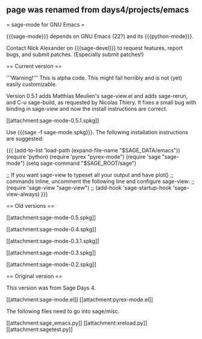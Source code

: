 ## page was renamed from days4/projects/emacs
= sage-mode for GNU Emacs =

{{{sage-mode}}} depends on GNU Emacs (22?) and its {{{python-mode}}}.

Contact Nick Alexander on {{{sage-devel}}} to request features, report bugs, and submit patches.  (Especially submit patches!)

== Current version ==

'''Warning!'''  This is alpha code.  This might fail horribly and is not (yet) easily customizable.

Version 0.5.1 adds Matthias Meulien's sage-view.el and adds sage-rerun, and C-u sage-build, as requested by Nicolas Thiery.  It fixes a small bug with binding in sage-view and now the install instructions are correct.

[[attachment:sage-mode-0.5.1.spkg]]

Use {{{sage -f sage-mode.spkg}}}.  The following installation instructions are suggested:

{{{
(add-to-list 'load-path (expand-file-name "$SAGE_DATA/emacs"))
(require 'python)
(require 'pyrex "pyrex-mode")
(require 'sage "sage-mode")
(setq sage-command "$SAGE_ROOT/sage")

;; If you want sage-view to typeset all your output and have plot()
;; commands inline, uncomment the following line and configure sage-view:
;; (require 'sage-view "sage-view")
;; (add-hook 'sage-startup-hook 'sage-view-always)
}}}

== Old versions ==

[[attachment:sage-mode-0.5.spkg]]

[[attachment:sage-mode-0.4.spkg]]

[[attachment:sage-mode-0.3.1.spkg]]

[[attachment:sage-mode-0.3.spkg]]

[[attachment:sage-mode-0.2.spkg]]

== Original version ==

This version was from Sage Days 4.

[[attachment:sage-mode.el]]
[[attachment:pyrex-mode.el]]

The following files need to go into sage/misc.

[[attachment:sage_emacs.py]]
[[attachment:xreload.py]]
[[attachment:sagetest.py]]
